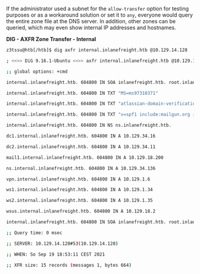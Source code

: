 If the administrator used a subnet for the `allow-transfer` option for testing purposes or as a workaround solution or set it to `any`, everyone would query the entire zone file at the DNS server. In addition, other zones can be queried, which may even show internal IP addresses and hostnames.

**DIG - AXFR Zone Transfer - Internal**

```bash
z3tssu@htb[/htb]$ dig axfr internal.inlanefreight.htb @10.129.14.128

; <<>> DiG 9.16.1-Ubuntu <<>> axfr internal.inlanefreight.htb @10.129.14.128

;; global options: +cmd

internal.inlanefreight.htb. 604800 IN SOA inlanefreight.htb. root.inlanefreight.htb. 2 604800 86400 2419200 604800

internal.inlanefreight.htb. 604800 IN TXT "MS=ms97310371"

internal.inlanefreight.htb. 604800 IN TXT "atlassian-domain-verification=t1rKCy68JFszSdCKVpw64A1QksWdXuYFUeSXKU"

internal.inlanefreight.htb. 604800 IN TXT "v=spf1 include:mailgun.org include:_spf.google.com include:spf.protection.outlook.com include:_spf.atlassian.net ip4:10.129.124.8 ip4:10.129.127.2 ip4:10.129.42.106 ~all"

internal.inlanefreight.htb. 604800 IN NS ns.inlanefreight.htb.

dc1.internal.inlanefreight.htb. 604800 IN A 10.129.34.16

dc2.internal.inlanefreight.htb. 604800 IN A 10.129.34.11

mail1.internal.inlanefreight.htb. 604800 IN A 10.129.18.200

ns.internal.inlanefreight.htb. 604800 IN A 10.129.34.136

vpn.internal.inlanefreight.htb. 604800 IN A 10.129.1.6

ws1.internal.inlanefreight.htb. 604800 IN A 10.129.1.34

ws2.internal.inlanefreight.htb. 604800 IN A 10.129.1.35

wsus.internal.inlanefreight.htb. 604800 IN A 10.129.18.2

internal.inlanefreight.htb. 604800 IN SOA inlanefreight.htb. root.inlanefreight.htb. 2 604800 86400 2419200 604800

;; Query time: 0 msec

;; SERVER: 10.129.14.128#53(10.129.14.128)

;; WHEN: So Sep 19 18:53:11 CEST 2021

;; XFR size: 15 records (messages 1, bytes 664)
```